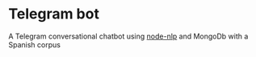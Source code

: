 # Telegram bot

A Telegram conversational chatbot using [node-nlp](https://github.com/axa-group/nlp.js) and MongoDb with a Spanish corpus
